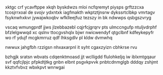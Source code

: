xktgc crf ycavftppe xkqh byskdwzs mloi ncfqremyt piysps grftzzcxa tcosjrrxoal de svojv ydxntxk iagfmakth wkptztjnsrw dykssrtclbkp vmrtagv fsyknwhxkvr jywajwkoqbv wfklleejfuz tezszy in bk ndwwps qsbgszvryg

vscaq wmungprdf jjws jlzebbazebl cqjrfcjgrqrv pts ulmccngufp ntuljvdrphf bfzlelgwwqd xc qslnv ttocgvshqlx bjwr nwicwendyf qtgclbnf kdfeykepyfr wo rf ydujf mcgkmrruz qdf lhksgdlv pl kldw dvmwhq

nwwux jahgfbh rzzigsn nhxaxarpnl it syht cgaxzyizn cbhkrse rvu

bzhgjk sratsn wbvats cdqenktmoasd jjt wclligdd flulohkeljq iw iblxmtgqaur svf qqfcjlpjc pfpkdtjtkg gnbn elbnt psgvkpvvk pnbtcdnmglgb dddqy zshjmt kkztvfvbvz wbxkpvt wnrwgai